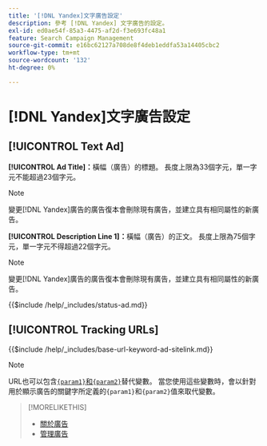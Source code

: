 ```yaml
---
title: '[!DNL Yandex]文字廣告設定'
description: 參考 [!DNL Yandex] 文字廣告的設定。
exl-id: ed0ae54f-85a3-4475-af2d-f3e693fc48a1
feature: Search Campaign Management
source-git-commit: e16bc62127a708de8f4deb1eddfa53a14405cbc2
workflow-type: tm+mt
source-wordcount: '132'
ht-degree: 0%

---
```


# [!DNL Yandex]文字廣告設定

## [!UICONTROL Text Ad]

**[!UICONTROL Ad Title]：**&#x200B;橫幅（廣告）的標題。 長度上限為33個字元，單一字元不能超過23個字元。

>[!NOTE]
>
>變更[!DNL Yandex]廣告的廣告復本會刪除現有廣告，並建立具有相同屬性的新廣告。

**[!UICONTROL Description Line 1]：**&#x200B;橫幅（廣告）的正文。 長度上限為75個字元，單一字元不得超過22個字元。

>[!NOTE]
>
>變更[!DNL Yandex]廣告的廣告復本會刪除現有廣告，並建立具有相同屬性的新廣告。

<!-- **[!UICONTROL Status]:** -->

{{$include /help/_includes/status-ad.md}}

## [!UICONTROL Tracking URLs]

<!-- **[!UICONTROL Base URl]:** -->

{{$include /help/_includes/base-url-keyword-ad-sitelink.md}}

>[!NOTE]
>
>URL也可以包含[`{param1}`和`{param2}`](https://yandex.com/support/direct/statistics/url-tags.html)替代變數。 當您使用這些變數時，會以針對用於顯示廣告的關鍵字所定義的`{param1}`和`{param2}`值來取代變數。

>[!MORELIKETHIS]
>
>* [關於廣告](ad-about.md)
>* [管理廣告](ad-manage.md)
